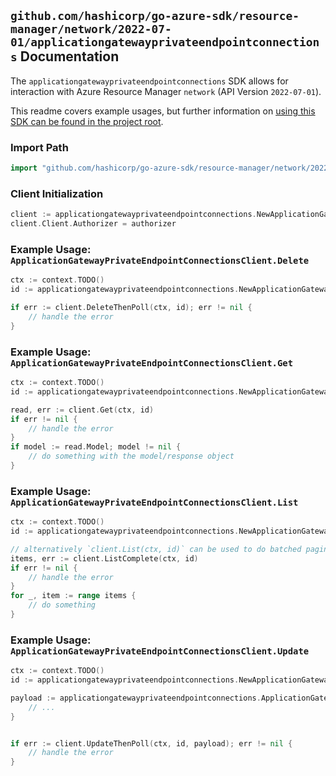 
## `github.com/hashicorp/go-azure-sdk/resource-manager/network/2022-07-01/applicationgatewayprivateendpointconnections` Documentation

The `applicationgatewayprivateendpointconnections` SDK allows for interaction with Azure Resource Manager `network` (API Version `2022-07-01`).

This readme covers example usages, but further information on [using this SDK can be found in the project root](https://github.com/hashicorp/go-azure-sdk/tree/main/docs).

### Import Path

```go
import "github.com/hashicorp/go-azure-sdk/resource-manager/network/2022-07-01/applicationgatewayprivateendpointconnections"
```


### Client Initialization

```go
client := applicationgatewayprivateendpointconnections.NewApplicationGatewayPrivateEndpointConnectionsClientWithBaseURI("https://management.azure.com")
client.Client.Authorizer = authorizer
```


### Example Usage: `ApplicationGatewayPrivateEndpointConnectionsClient.Delete`

```go
ctx := context.TODO()
id := applicationgatewayprivateendpointconnections.NewApplicationGatewayPrivateEndpointConnectionID("12345678-1234-9876-4563-123456789012", "example-resource-group", "applicationGatewayName", "connectionName")

if err := client.DeleteThenPoll(ctx, id); err != nil {
	// handle the error
}
```


### Example Usage: `ApplicationGatewayPrivateEndpointConnectionsClient.Get`

```go
ctx := context.TODO()
id := applicationgatewayprivateendpointconnections.NewApplicationGatewayPrivateEndpointConnectionID("12345678-1234-9876-4563-123456789012", "example-resource-group", "applicationGatewayName", "connectionName")

read, err := client.Get(ctx, id)
if err != nil {
	// handle the error
}
if model := read.Model; model != nil {
	// do something with the model/response object
}
```


### Example Usage: `ApplicationGatewayPrivateEndpointConnectionsClient.List`

```go
ctx := context.TODO()
id := applicationgatewayprivateendpointconnections.NewApplicationGatewayID("12345678-1234-9876-4563-123456789012", "example-resource-group", "applicationGatewayName")

// alternatively `client.List(ctx, id)` can be used to do batched pagination
items, err := client.ListComplete(ctx, id)
if err != nil {
	// handle the error
}
for _, item := range items {
	// do something
}
```


### Example Usage: `ApplicationGatewayPrivateEndpointConnectionsClient.Update`

```go
ctx := context.TODO()
id := applicationgatewayprivateendpointconnections.NewApplicationGatewayPrivateEndpointConnectionID("12345678-1234-9876-4563-123456789012", "example-resource-group", "applicationGatewayName", "connectionName")

payload := applicationgatewayprivateendpointconnections.ApplicationGatewayPrivateEndpointConnection{
	// ...
}


if err := client.UpdateThenPoll(ctx, id, payload); err != nil {
	// handle the error
}
```
